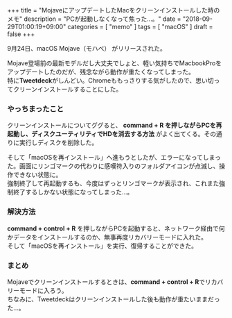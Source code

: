 +++
title = "MojaveにアップデートしたMacをクリーンインストールした時のメモ"
description = "PCが起動しなくなって焦った…。"
date = "2018-09-29T01:00:19+09:00"
categories = [ "memo" ]
tags = [ "macOS" ]
draft = false
+++

9月24日、macOS Mojave（モハベ） がリリースされた。

Mojave登場前の最新モデルだし大丈夫でしょと、軽い気持ちでMacbookProをアップデートしたのだが、残念ながら動作が重たくなってしまった。  
特に**Tweetdeck**がしんどい。Chromeももっさりする気がしたので、思い切ってクリーンインストールすることにした。

### やっちまったこと

クリーンインストールについてググると、 **command + R を押しながらPCを再起動し、ディスクユーティリティでHDを消去する方法** がよく出てくる。その通りに実行しディスクを削除した。

そして「macOSを再インストール」へ進もうとしたが、エラーになってしまった。画面にリンゴマークの代わりに感嘆符入りのフォルダアイコンが点滅し、操作できない状態に。  
強制終了して再起動するも、今度はずっとリンゴマークが表示され、これまた強制終了するしかない状態になってしまった…。

### 解決方法

**command + control + R** を押しながらPCを起動すると、ネットワーク経由で何かデータをインストールするのか、無事再度リカバリーモードに入れた。  
そして「macOSを再インストール」を実行、復帰することができた。

### まとめ

Mojaveでクリーンインストールするときは、**command + control + R**でリカバリーモードに入ろう。  
ちなみに、Tweetdeckはクリーンインストールした後も動作が重たいままだった…。